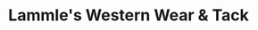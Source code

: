 ---
title: "Lammle's Western Wear & Tack"
url: /calgary/lammles-western-wear-and-tack/
shop: clothes
---